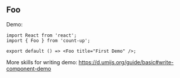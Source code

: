 ## Foo

Demo:

```tsx
import React from 'react';
import { Foo } from 'count-up';

export default () => <Foo title="First Demo" />;
```

More skills for writing demo: https://d.umijs.org/guide/basic#write-component-demo
